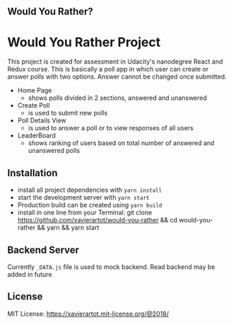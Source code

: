 ## Would You Rather?
# Would You Rather Project

This project is created for assessment in Udacity's nanodegree React and Redux course.
This is basically a poll app in which user can create or answer polls with two options.
Answer cannot be changed once submitted.

* Home Page
  * shows polls divided in 2 sections, answered and unanswered
* Create Poll
  * is used to submit new polls
* Poll Details View
  * is used to answer a poll or to view responses of all users
* LeaderBoard
  * shows ranking of users based on total number of answered and unanswered polls

## Installation

* install all project dependencies with `yarn install`
* start the development server with `yarn start`
* Production build can be created using  `yarn build`
* install in one line from your Terminal:
 git clone https://github.com/xavierartot/would-you-rather && cd would-you-rather && yarn && yarn start


## Backend Server

Currently `_DATA.js` file is used to mock backend. Read backend may be added in future

## License

MIT License: https://xavierartot.mit-license.org/@2018/
